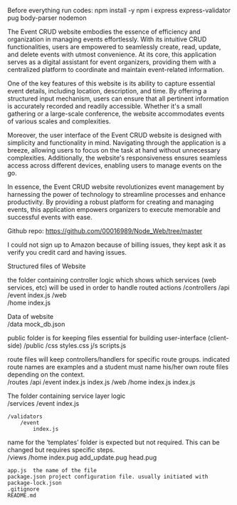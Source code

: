 Before everything run codes:
    npm install -y
    npm i express express-validator pug body-parser nodemon


The Event CRUD website embodies the essence of efficiency and organization in managing events effortlessly. With its intuitive CRUD functionalities, users are empowered to seamlessly create, read, update, and delete events with utmost convenience. At its core, this application serves as a digital assistant for event organizers, providing them with a centralized platform to coordinate and maintain event-related information.

One of the key features of this website is its ability to capture essential event details, including location, description, and time. By offering a structured input mechanism, users can ensure that all pertinent information is accurately recorded and readily accessible. Whether it's a small gathering or a large-scale conference, the website accommodates events of various scales and complexities.

Moreover, the user interface of the Event CRUD website is designed with simplicity and functionality in mind. Navigating through the application is a breeze, allowing users to focus on the task at hand without unnecessary complexities. Additionally, the website's responsiveness ensures seamless access across different devices, enabling users to manage events on the go.

In essence, the Event CRUD website revolutionizes event management by harnessing the power of technology to streamline processes and enhance productivity. By providing a robust platform for creating and managing events, this application empowers organizers to execute memorable and successful events with ease.

Github repo: https://github.com/00016989/Node_Web/tree/master

I could not sign up to Amazon because of billing issues, they kept ask it as verify you credit card and having issues.



Structured files of Website

the folder containing controller logic which shows which services (web services, etc) will be used in order to handle routed actions
    /controllers
        /api
            /event
                index.js
        /web                    
            /home
                index.js
    
Data of website   
    /data
        mock_db.json

public folder is for keeping files essential for building user-interface (client-side)
    /public
        /css
            styles.css
        j/s
            scripts.js

    
route files will keep controllers/handlers for specific route groups. indicated route names are examples and a student must name his/her own route files depending on the context.    
    /routes
        /api
            /event
                index.js
            index.js
        /web
            /home
                index.js
            index.js

The folder containing service layer logic   
    /services
        /event
            index.js        

    /validators
        /event
            index.js

name for the ‘templates’ folder is expected but not required. This can be changed but requires specific steps.    
    /views
        /home
            index.pug 
            add_update.pug
        head.pug

    app.js  the name of the file
    package.json project configuration file. usually initiated with
    package-lock.json
    .gitignore
    README.md

